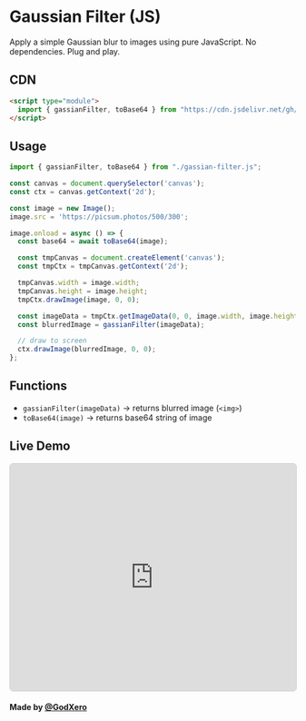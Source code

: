 # Gaussian Filter (JS)

Apply a simple Gaussian blur to images using pure JavaScript. No dependencies. Plug and play.

## CDN

```html
<script type="module">
  import { gassianFilter, toBase64 } from "https://cdn.jsdelivr.net/gh/GodXero33/GaussianFilter@main/gassian-filter.js";
</script>
```

## Usage

```js
import { gassianFilter, toBase64 } from "./gassian-filter.js";

const canvas = document.querySelector('canvas');
const ctx = canvas.getContext('2d');

const image = new Image();
image.src = 'https://picsum.photos/500/300';

image.onload = async () => {
  const base64 = await toBase64(image);

  const tmpCanvas = document.createElement('canvas');
  const tmpCtx = tmpCanvas.getContext('2d');

  tmpCanvas.width = image.width;
  tmpCanvas.height = image.height;
  tmpCtx.drawImage(image, 0, 0);

  const imageData = tmpCtx.getImageData(0, 0, image.width, image.height);
  const blurredImage = gassianFilter(imageData);

  // draw to screen
  ctx.drawImage(blurredImage, 0, 0);
};
```

## Functions

* `gassianFilter(imageData)` → returns blurred image (`<img>`)
* `toBase64(image)` → returns base64 string of image

## Live Demo

<iframe src="https://godxero33.github.io/GaussianFilter/" width="100%" height="400" style="border:1px solid #ccc; border-radius: 6px;"></iframe>

#### Made by [@GodXero](https://github.com/GodXero33)

